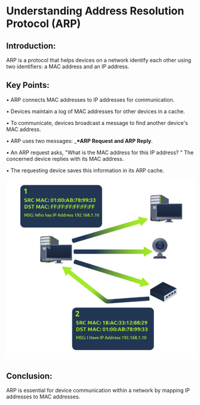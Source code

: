 # Understanding Address Resolution Protocol (ARP) 

## Introduction: 
ARP is a protocol that helps devices on a network identify each other using two identifiers: a MAC address and an IP address. 

## Key Points: 

• ARP connects MAC addresses to IP addresses for communication. 

• Devices maintain a log of MAC addresses for other devices in a cache. 

• To communicate, devices broadcast a message to find another device's MAC address. 

• ARP uses two messages: ___*ARP Request and ARP Reply__. 

• An ARP request asks, "What is the MAC address for this IP address? " The concerned device replies with its MAC address. 

• The requesting device saves this information in its ARP cache. 

![alt text](image-5.png)

## Conclusion: 
ARP is essential for device communication within a network by mapping IP addresses to MAC addresses.